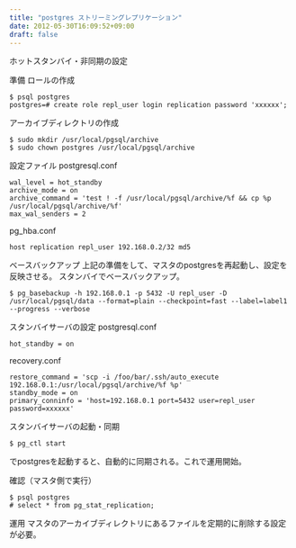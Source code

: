 ```yaml
---
title: "postgres ストリーミングレプリケーション"
date: 2012-05-30T16:09:52+09:00
draft: false
---
```

ホットスタンバイ・非同期の設定

準備
ロールの作成
```
$ psql postgres
postgres=# create role repl_user login replication password 'xxxxxx';
```

アーカイブディレクトリの作成
```
$ sudo mkdir /usr/local/pgsql/archive
$ sudo chown postgres /usr/local/pgsql/archive
```

設定ファイル
postgresql.conf
```
wal_level = hot_standby
archive_mode = on
archive_command = 'test ! -f /usr/local/pgsql/archive/%f && cp %p /usr/local/pgsql/archive/%f'
max_wal_senders = 2
```

pg_hba.conf
```
host replication repl_user 192.168.0.2/32 md5
```

ベースバックアップ
上記の準備をして、マスタのpostgresを再起動し、設定を反映させる。
スタンバイでベースバックアップ。

```
$ pg_basebackup -h 192.168.0.1 -p 5432 -U repl_user -D /usr/local/pgsql/data --format=plain --checkpoint=fast --label=label1 --progress --verbose
```

スタンバイサーバの設定
postgresql.conf
```
hot_standby = on
```

recovery.conf
```
restore_command = 'scp -i /foo/bar/.ssh/auto_execute 192.168.0.1:/usr/local/pgsql/archive/%f %p'
standby_mode = on
primary_conninfo = 'host=192.168.0.1 port=5432 user=repl_user password=xxxxxx'	
```

スタンバイサーバの起動・同期
```
$ pg_ctl start
```
でpostgresを起動すると、自動的に同期される。これで運用開始。

確認（マスタ側で実行）
```
$ psql postgres
# select * from pg_stat_replication;
```

運用
マスタのアーカイブディレクトリにあるファイルを定期的に削除する設定が必要。

